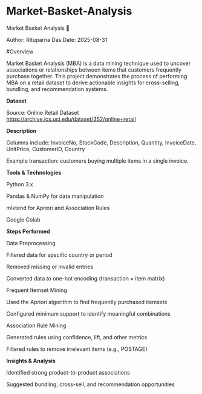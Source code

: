 # Market-Basket-Analysis
Market Basket Analysis 🛒

Author: Rituparna Das
Date: 2025-08-31

#Overview

Market Basket Analysis (MBA) is a data mining technique used to uncover associations or relationships between items that customers frequently purchase together. This project demonstrates the process of performing MBA on a retail dataset to derive actionable insights for cross-selling, bundling, and recommendation systems.

**Dataset**

Source: Online Retail Dataset https://archive.ics.uci.edu/dataset/352/online+retail

**Description**

Columns include: InvoiceNo, StockCode, Description, Quantity, InvoiceDate, UnitPrice, CustomerID, Country

Example transaction: customers buying multiple items in a single invoice.

**Tools & Technologies**

Python 3.x

Pandas & NumPy for data manipulation

mlxtend for Apriori and Association Rules

Google Colab

**Steps Performed**

Data Preprocessing

Filtered data for specific country or period

Removed missing or invalid entries

Converted data to one-hot encoding (transaction × item matrix)

Frequent Itemset Mining

Used the Apriori algorithm to find frequently purchased itemsets

Configured minimum support to identify meaningful combinations

Association Rule Mining

Generated rules using confidence, lift, and other metrics

Filtered rules to remove irrelevant items (e.g., POSTAGE)

**Insights & Analysis**

Identified strong product-to-product associations

Suggested bundling, cross-sell, and recommendation opportunities



